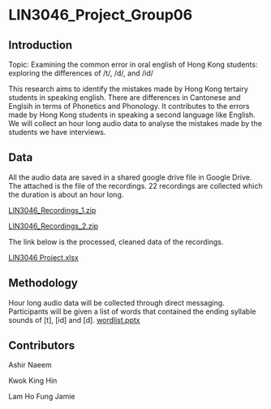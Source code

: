 # LIN3046_Project_Group06

## Introduction


Topic: Examining the common error in oral english of Hong Kong students: exploring the differences of /t/, /d/, and /id/


This research aims to identify the mistakes made by Hong Kong tertairy students in speaking english. There are differences in Cantonese and Englsih in terms of Phonetics and Phonology. It contributes to the errors made by Hong Kong students in speaking a second language like English. We will collect an hour long audio data to analyse the mistakes made by the students we have interviews. 









## Data

All the audio data are saved in a shared google drive file in Google Drive. The attached is the file of the recordings. 22 recordings are collected which the duration is about an hour long.


[LIN3046_Recordings_1.zip](https://github.com/WestVirgina/LIN3046_Project_Group06/files/15337061/LIN3046_Recordings_1-20240516T145259Z-001.zip)

[LIN3046_Recordings_2.zip](https://github.com/WestVirgina/LIN3046_Project_Group06/files/15337058/LIN3046_Recordings_2-20240516T145301Z-001.zip)



The link below is the processed, cleaned data of the recordings. 

[LIN3046 Project.xlsx](https://github.com/WestVirgina/LIN3046_Project_Group06/files/15337093/LIN3046.Project.1.xlsx)



## Methodology

Hour long audio data will be collected through direct messaging. Participants will be given a list of words that contained the ending syllable sounds of [t], [id] and [d]. 
[wordlist.pptx](https://github.com/WestVirgina/LIN3046_Project_Group06/files/15331262/Presentation1.pptx)


## Contributors



Ashir Naeem



Kwok King Hin



Lam Ho Fung Jamie
